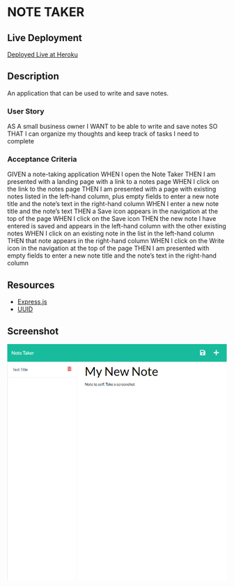 # NOTE TAKER

## Live Deployment
[Deployed Live at Heroku](https://note-taker-tjjames.herokuapp.com/notes)

## Description
An application that can be used to write and save notes.

### User Story
AS A small business owner
I WANT to be able to write and save notes
SO THAT I can organize my thoughts and keep track of tasks I need to complete

### Acceptance Criteria
GIVEN a note-taking application
WHEN I open the Note Taker
THEN I am presented with a landing page with a link to a notes page
WHEN I click on the link to the notes page
THEN I am presented with a page with existing notes listed in the left-hand column, plus empty fields to enter a new note title and the note’s text in the right-hand column
WHEN I enter a new note title and the note’s text
THEN a Save icon appears in the navigation at the top of the page
WHEN I click on the Save icon
THEN the new note I have entered is saved and appears in the left-hand column with the other existing notes
WHEN I click on an existing note in the list in the left-hand column
THEN that note appears in the right-hand column
WHEN I click on the Write icon in the navigation at the top of the page
THEN I am presented with empty fields to enter a new note title and the note’s text in the right-hand column

## Resources
- [Express.js](https://www.npmjs.com/package/express)
- [UUID](https://www.npmjs.com/package/uuid)

## Screenshot
![Screenshot](https://github.com/jamestw13/note-taker/blob/main/note-taker-screenshot.png)
